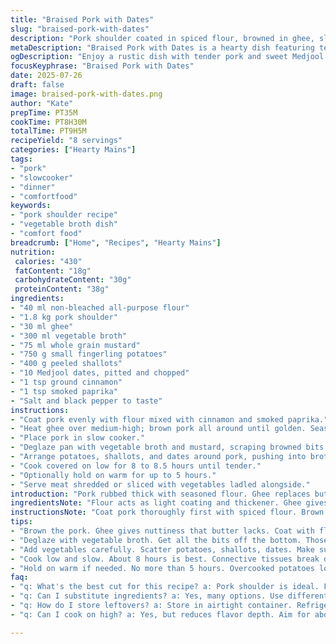 ```yaml
---
title: "Braised Pork with Dates"
slug: "braised-pork-with-dates"
description: "Pork shoulder coated in spiced flour, browned in ghee, slow-cooked with broth and grainy mustard. Baby fingerling potatoes, whole peeled shallots, and chopped Medjool dates added later for sweetness and texture. Long slow cook yields tender meat and melded flavors. Slight adjustments in timing and ingredient portions for unique depth. Replaces butter with ghee for nuttier base; swaps chicken broth with vegetable broth; adds cinnamon and smoked paprika for warmth and smoke. Layered flavors, rustic style. Serve with crusty bread or simple salad."
metaDescription: "Braised Pork with Dates is a hearty dish featuring tender pork shoulder cooked with vegetables and sweet dates for a delightful flavor blend"
ogDescription: "Enjoy a rustic dish with tender pork and sweet Medjool dates slow-cooked for bold flavors. Perfect for chilly evenings."
focusKeyphrase: "Braised Pork with Dates"
date: 2025-07-26
draft: false
image: braised-pork-with-dates.png
author: "Kate"
prepTime: PT35M
cookTime: PT8H30M
totalTime: PT9H5M
recipeYield: "8 servings"
categories: ["Hearty Mains"]
tags:
- "pork"
- "slowcooker"
- "dinner"
- "comfortfood"
keywords:
- "pork shoulder recipe"
- "vegetable broth dish"
- "comfort food"
breadcrumb: ["Home", "Recipes", "Hearty Mains"]
nutrition: 
 calories: "430"
 fatContent: "18g"
 carbohydrateContent: "30g"
 proteinContent: "38g"
ingredients:
- "40 ml non-bleached all-purpose flour"
- "1.8 kg pork shoulder"
- "30 ml ghee"
- "300 ml vegetable broth"
- "75 ml whole grain mustard"
- "750 g small fingerling potatoes"
- "400 g peeled shallots"
- "10 Medjool dates, pitted and chopped"
- "1 tsp ground cinnamon"
- "1 tsp smoked paprika"
- "Salt and black pepper to taste"
instructions:
- "Coat pork evenly with flour mixed with cinnamon and smoked paprika."
- "Heat ghee over medium-high; brown pork all around until golden. Season with salt and pepper."
- "Place pork in slow cooker."
- "Deglaze pan with vegetable broth and mustard, scraping browned bits. Pour over pork."
- "Arrange potatoes, shallots, and dates around pork, pushing into broth."
- "Cook covered on low for 8 to 8.5 hours until tender."
- "Optionally hold on warm for up to 5 hours."
- "Serve meat shredded or sliced with vegetables ladled alongside."
introduction: "Pork rubbed thick with seasoned flour. Ghee replaces butter, richer, nuttier fat. Seeded dates diced and scattered around for bursts of caramel sweetness. Small fingerling potatoes soak up all juices. Shallots peeled but whole, soften and sweeten alongside. Long slow cook transforms shoulder into tender pull-apart meat. Broth and grainy mustard create sharp, savory liquid. Smoked paprika and cinnamon tweak the flavor—warmth, earthiness, a hint of spice. Vegetable broth replaces chicken to lighten. Time stretched slightly. All components mingle in one pot. Balanced rustic meal. Simple technique, layered notes. Works well any chilly evening."
ingredientsNote: "Flour acts as light coating and thickener. Ghee gives nutty depth, last-minute swap for butter avoids lactose but keeps richness. Vegetable broth cleaner flavor than chicken, pairs well with smoky paprika and cinnamon—both subtle but noticeable. Dates swell during cooking, sweet contrast essential here. Potatoes small and waxy to hold together. Shallots whole for texture; peeling tedious but worth it. Cinnamon and smoked paprika added to flour for even flavor distribution. Adjust salt at end due to broth saltiness. Meat shoulder best for slow cooking, fat renders well."
instructionsNote: "Coat pork thoroughly first with spiced flour. Brown well in ghee to lock flavors and color. Deglazing pan captures all browned bits, key depth layer. Pour broth-mustard mix over pork in cooker before adding veggies. Scatter potatoes, shallots, dates around meat so everything cooks evenly in same liquid bath. Low slow cook for about 8 hours lets connective tissues break down. Hold on warm if needed, but no more than 5 hours to avoid overcooking potatoes. Serve with liquid spooned over. Meat texture should be fork-tender but still sliceable if desired. Important to use slow cooker with sealed lid to retain moisture."
tips:
- "Brown the pork. Ghee gives nuttiness that butter lacks. Coat with flour, cinnamon, smoked paprika. Lock in flavors. Don't rush. This step matters."
- "Deglaze with vegetable broth. Get all the bits off the bottom. Those bits carry flavors. Scrape well. Mix in mustard. Use whole grain for texture."
- "Add vegetables carefully. Scatter potatoes, shallots, dates. Make sure they are submerged. Everything cooks together. This mixes flavors. Even cooking is key."
- "Cook low and slow. About 8 hours is best. Connective tissues break down. Result? Tender meat. Don't open lid often. Keep the moisture locked in."
- "Hold on warm if needed. No more than 5 hours. Overcooked potatoes lose texture. Meat should be tender, sliceable. Balance is critical."
faq:
- "q: What's the best cut for this recipe? a: Pork shoulder is ideal. Fat renders well. Results in tender texture. Other cuts? Try pork butt or chuck."
- "q: Can I substitute ingredients? a: Yes, many options. Use different veggies, like carrots or turnips. Swap ghee for oil. But flavors can change."
- "q: How do I store leftovers? a: Store in airtight container. Refrigerate for 3-4 days. Can freeze too. But potatoes may change texture. Use within a month."
- "q: Can I cook on high? a: Yes, but reduces flavor depth. Aim for about 4-5 hours on high. Watch closely. Not ideal but works in a pinch."

---
```

